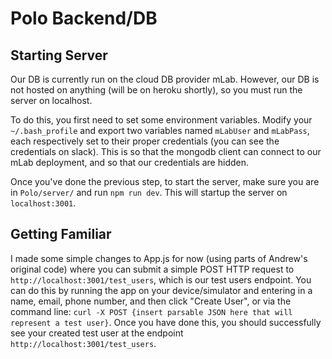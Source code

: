 # Polo Backend/DB
## Starting Server
Our DB is currently run on the cloud DB provider mLab. However, our DB is not hosted on anything (will be on heroku shortly), so you must run the server on localhost.

To do this, you first need to set some environment variables. Modify your `~/.bash_profile` and export two variables
named `mLabUser` and `mLabPass`, each respectively set to their proper credentials (you can see the credentials on slack). This is so that the mongodb client
can connect to our mLab deployment, and so that our credentials are hidden. 

Once you've done the previous step, to start the server, make sure you are in `Polo/server/` and run `npm run dev`. This will startup the server on `localhost:3001`.

## Getting Familiar 
I made some simple changes to App.js for now (using parts of Andrew's original code) where you can submit a simple POST HTTP request
to `http://localhost:3001/test_users`, which is our test users endpoint. You can do this by running the app on your device/simulator and entering in
a name, email, phone number, and then click "Create User", or via the command line: `curl -X POST {insert parsable JSON here that will represent a test user}`.
Once you have done this, you should successfully see your created test user at the endpoint `http://localhost:3001/test_users`.
